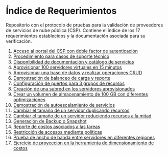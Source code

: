 # Índice de Requerimientos

Repositorio con el protocolo de pruebas para la validación de proveedores de servicios de nube pública (CSP). Contiene el índice de los 17 requerimientos establecidos y la documentación asociada para su verificación.

1. [Acceso al portal del CSP con doble factor de autenticación](https://github.com/emeloibmco/IBM-Cloud-Creacion-Cuenta)
2. [Procedimiento para casos de soporte técnico](https://github.com/emeloibmco/IBM-Cloud-Gestion-Cuenta)
3. [Disponibilidad de documentación y catálogo de servicios](https://cloud.ibm.com/docs)
4. [Aprovisionar 100 servidores virtuales en 15 minutos]()
5. [Aprovisionar una base de datos y realizar operaciones CRUD](#)
6. [Demostración de balanceo de carga y reporte](#)
7. [Configuración de puertos para 3 grupos de recursos](#)
8. [Creación de una subred en los servidores aprovisionados](#)
9. [Crear un volumen de almacenamiento de 100 GB con diferentes optimizaciones](#)
10. [Demostración de autoescalamiento de servicios](#)
11. [Cambiar el tamaño de un servidor duplicando recursos](#)
12. [Cambiar el tamaño de un servidor reduciendo recursos a la mitad](#)
13. [Generación de Backup o Snapshot](#)
14. [Reporte de costos asociados a las tareas](#)
15. [Restricción de accesos mediante políticas](#)
16. [Prueba de ancho de banda entre servidores en diferentes regiones](#)
17. [Ejercicio de proyección en la herramienta de dimensionamiento de costos](#)
